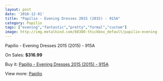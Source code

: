 ```yaml
---
layout: post
date: '2016-12-01'
title: "Papilio - Evening Dresses 2015 (2015) - 915A"
category: Papilio
tags: ["evening","fantastic","pretty","formal","custom"]
image: http://img.metalkind.com/88380-thickbox_default/papilio-evening-dresses-2015-2015-915a.jpg
---
```

Papilio - Evening Dresses 2015 (2015) - 915A

On Sales: **$316.99**
<a href="https://www.metalkind.com/en/papilio/20963-papilio-evening-dresses-2015-2015-915a.html"><amp-img layout="responsive" width="600" height="600" src="//img.metalkind.com/88380-thickbox_default/papilio-evening-dresses-2015-2015-915a.jpg" alt="Papilio - Evening Dresses 2015 (2015) - 915A 0" /></a>

Buy it: [Papilio - Evening Dresses 2015 (2015) - 915A](https://www.metalkind.com/en/papilio/20963-papilio-evening-dresses-2015-2015-915a.html "Papilio - Evening Dresses 2015 (2015) - 915A")

View more: [Papilio](https://www.metalkind.com/en/167-papilio "Papilio")